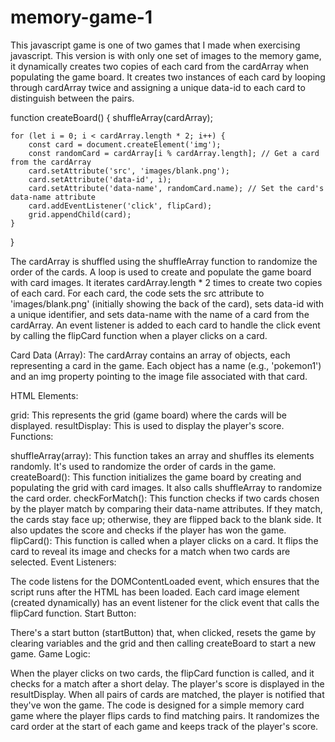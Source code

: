 # memory-game-1
This javascript game is one of two games that I made when exercising javascript. 
This version is with only one set of images to the memory game, it dynamically creates two copies of each card from the cardArray when populating the game board.
It creates two instances of each card by looping through cardArray twice and assigning a unique data-id to each card to distinguish between the pairs.

function createBoard() {
    shuffleArray(cardArray);

    for (let i = 0; i < cardArray.length * 2; i++) {
        const card = document.createElement('img');
        const randomCard = cardArray[i % cardArray.length]; // Get a card from the cardArray
        card.setAttribute('src', 'images/blank.png');
        card.setAttribute('data-id', i);
        card.setAttribute('data-name', randomCard.name); // Set the card's data-name attribute
        card.addEventListener('click', flipCard);
        grid.appendChild(card);
    }
}


The cardArray is shuffled using the shuffleArray function to randomize the order of the cards.
A loop is used to create and populate the game board with card images. It iterates cardArray.length * 2 times to create two copies of each card.
For each card, the code sets the src attribute to 'images/blank.png' (initially showing the back of the card), sets data-id with a unique identifier, and sets data-name with the name of a card from the cardArray.
An event listener is added to each card to handle the click event by calling the flipCard function when a player clicks on a card.


Card Data (Array): The cardArray contains an array of objects, each representing a card in the game. Each object has a name (e.g., 'pokemon1') and an img property pointing to the image file associated with that card.

HTML Elements:

grid: This represents the grid (game board) where the cards will be displayed.
resultDisplay: This is used to display the player's score.
Functions:

shuffleArray(array): This function takes an array and shuffles its elements randomly. It's used to randomize the order of cards in the game.
createBoard(): This function initializes the game board by creating and populating the grid with card images. It also calls shuffleArray to randomize the card order.
checkForMatch(): This function checks if two cards chosen by the player match by comparing their data-name attributes. If they match, the cards stay face up; otherwise, they are flipped back to the blank side. It also updates the score and checks if the player has won the game.
flipCard(): This function is called when a player clicks on a card. It flips the card to reveal its image and checks for a match when two cards are selected.
Event Listeners:

The code listens for the DOMContentLoaded event, which ensures that the script runs after the HTML has been loaded.
Each card image element (created dynamically) has an event listener for the click event that calls the flipCard function.
Start Button:

There's a start button (startButton) that, when clicked, resets the game by clearing variables and the grid and then calling createBoard to start a new game.
Game Logic:

When the player clicks on two cards, the flipCard function is called, and it checks for a match after a short delay.
The player's score is displayed in the resultDisplay.
When all pairs of cards are matched, the player is notified that they've won the game.
The code is designed for a simple memory card game where the player flips cards to find matching pairs. It randomizes the card order at the start of each game and keeps track of the player's score.
